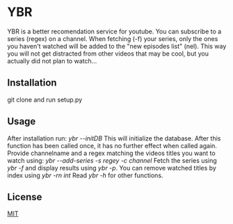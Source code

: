 # YBR

YBR is a better recomendation service for youtube. You can subscribe to a series (regex) on a channel. 
When fetching (-f) your series, only the ones you haven't watched will be added to the "new episodes list" (nel).
This way you will not get distracted from other videos that may be cool, but you actually did not plan to watch...

## Installation

git clone and run setup.py

## Usage
After installation run: _ybr --initDB_
This will initialize the database. After this function has been called once, it has no further effect when called again.
Provide channelname and a regex matching the videos titles you want to watch using: _ybr --add-series -s regey -c channel_
Fetch the series using _ybr -f_ and display results using _ybr -p_. You can remove watched titles by index using _ybr -rn int_
Read _ybr -h_ for other functions.

## License
[MIT](https://choosealicense.com/licenses/mit/)
